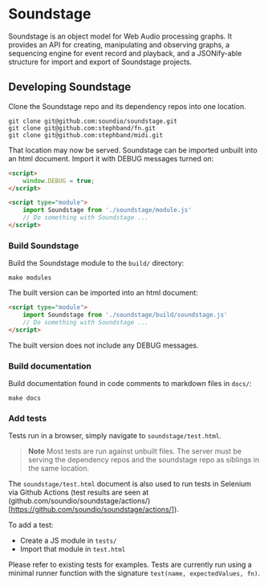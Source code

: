 # Soundstage

Soundstage is an object model for Web Audio processing graphs. It provides an API
for creating, manipulating and observing graphs, a sequencing engine for event
record and playback, and a JSONify-able structure for import and export of
Soundstage projects.

## Developing Soundstage

Clone the Soundstage repo and its dependency repos into one location.

```cli
git clone git@github.com:soundio/soundstage.git
git clone git@github.com:stephband/fn.git
git clone git@github.com:stephband/midi.git
```

That location may now be served. Soundstage can be imported unbuilt into an
html document. Import it with DEBUG messages turned on:

```html
<script>
    window.DEBUG = true;
</script>

<script type="module">
    import Soundstage from './soundstage/module.js'
    // Do something with Soundstage ...
</script>
```

### Build Soundstage

Build the Soundstage module to the `build/` directory:

```cli
make modules
```

The built version can be imported into an html document:

```html
<script type="module">
    import Soundstage from './soundstage/build/soundstage.js'
    // Do something with Soundstage ...
</script>
```

The built version does not include any DEBUG messages.

### Build documentation

Build documentation found in code comments to markdown files in `docs/`:

```cli
make docs
```

### Add tests

Tests run in a browser, simply navigate to `soundstage/test.html`.

> **Note**
> Most tests are run against unbuilt files. The server must be serving the
> dependency repos and the soundstage repo as siblings in the same location.

The `soundstage/test.html` document is also used to run tests in Selenium via
Github Actions (test results are seen at
(github.com/soundio/soundstage/actions/)[https://github.com/soundio/soundstage/actions/]).

To add a test:

- Create a JS module in `tests/`
- Import that module in `test.html`

Please refer to existing tests for examples. Tests are currently run using a
minimal runner function with the signature `test(name, expectedValues, fn)`.
